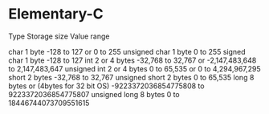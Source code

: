 # Elementary-C


Type	Storage size	Value range

char	1 byte	-128 to 127 or 0 to 255
unsigned char	1 byte	0 to 255
signed char	1 byte	-128 to 127
int	2 or 4 bytes	-32,768 to 32,767 or -2,147,483,648 to 2,147,483,647
unsigned int	2 or 4 bytes	0 to 65,535 or 0 to 4,294,967,295
short	2 bytes	-32,768 to 32,767
unsigned short	2 bytes	0 to 65,535
long	8 bytes or (4bytes for 32 bit OS)	-9223372036854775808 to 9223372036854775807
unsigned long	8 bytes	0 to 18446744073709551615

